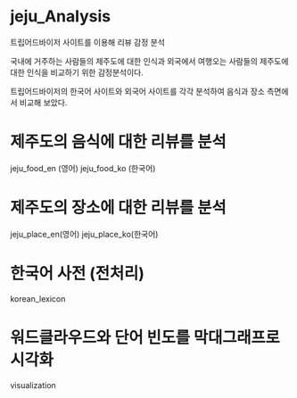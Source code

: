 # jeju_Analysis

트립어드바이저 사이트를 이용해 리뷰 감정 분석

국내에 거주하는 사람들의 제주도에 대한 인식과
외국에서 여행오는 사람들의 제주도에 대한 인식을 비교하기 위한
감정분석이다.

트립어드바이저의 한국어 사이트와 외국어 사이트를 각각 분석하여
음식과 장소 측면에서 비교해 보았다.

# 제주도의 음식에 대한 리뷰를 분석
jeju_food_en (영어)
jeju_food_ko (한국어)
# 제주도의 장소에 대한 리뷰를 분석
jeju_place_en(영어)
jeju_place_ko(한국어)

# 한국어 사전 (전처리)
korean_lexicon
# 워드클라우드와 단어 빈도를 막대그래프로 시각화
visualization

